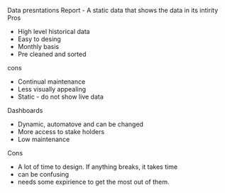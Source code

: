 Data presntations 
Report - A static data that shows the data in its intirity 
Pros
- High level historical data 
- Easy to desing 
- Monthly basis 
- Pre cleaned and sorted 
  
cons 
- Continual maintenance 
- Less visually appealing 
- Static - do not show live data 
  

Dashboards 
- Dynamic, automatove and can be changed 
- More access to stake holders 
- Low maintenance 
  
Cons 
- A lot of time to design. If anything breaks, it takes time 
- can be confusing 
- needs some expirience to get the most out of them.